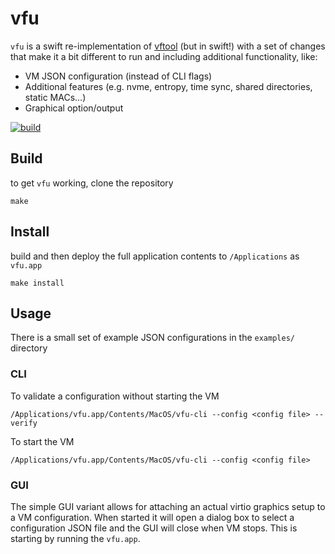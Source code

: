 vfu
===

`vfu` is a swift re-implementation of [vftool](https://github.com/evansm7/vftool) (but in swift!)
with a set of changes that make it a bit different to run and including additional functionality, like:
- VM JSON configuration (instead of CLI flags)
- Additional features (e.g. nvme, entropy, time sync, shared directories, static
  MACs...)
- Graphical option/output

[![build](https://github.com/seanenck/vfu/actions/workflows/check.yml/badge.svg)](https://github.com/seanenck/vfu/actions/workflows/check.yml)

## Build

to get `vfu` working, clone the repository
```
make
```

## Install

build and then deploy the full application contents to `/Applications` as
`vfu.app`
```
make install
```

## Usage

There is a small set of example JSON configurations in the `examples/` directory

### CLI

To validate a configuration without starting the VM
```
/Applications/vfu.app/Contents/MacOS/vfu-cli --config <config file> --verify
```

To start the VM
```
/Applications/vfu.app/Contents/MacOS/vfu-cli --config <config file>
```

### GUI

The simple GUI variant allows for attaching an actual virtio graphics setup to a 
VM configuration. When started it will open a dialog box to select a configuration
JSON file and the GUI will close when VM stops. This is starting by running the `vfu.app`.
